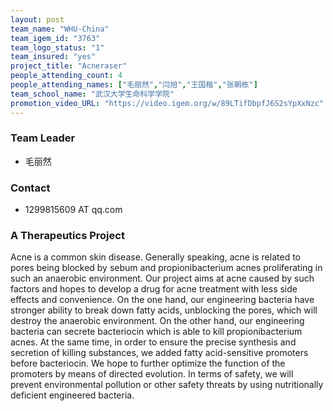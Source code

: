 ```yaml
---
layout: post
team_name: "WHU-China"
team_igem_id: "3763"
team_logo_status: "1"
team_insured: "yes"
project_title: "Acneraser"
people_attending_count: 4
people_attending_names: ["毛丽然","闫旭","王国楷","张朝栋"]
team_school_name: "武汉大学生命科学学院"
promotion_video_URL: "https://video.igem.org/w/89LTifDbpfJ6S2sYpXxNzc"
---
```



### Team Leader
* 毛丽然

### Contact
* 1299815609 AT qq.com

### A Therapeutics Project

Acne is a common skin disease. Generally speaking, acne is related to pores being blocked by sebum and propionibacterium acnes proliferating in such an anaerobic environment. Our project aims at acne caused by such factors and hopes to develop a drug for acne treatment with less side effects and convenience. On the one hand, our engineering bacteria have stronger ability to break down fatty acids, unblocking the pores, which will destroy the anaerobic environment. On the other hand, our engineering bacteria can secrete bacteriocin which is able to kill propionibacterium acnes. At the same time, in order to ensure the precise synthesis and secretion of killing substances, we added fatty acid-sensitive promoters before bacteriocin. We hope to further optimize the function of the promoters by means of directed evolution. In terms of safety, we will prevent environmental pollution or other safety threats by using nutritionally deficient engineered bacteria.
